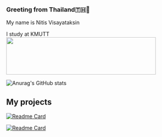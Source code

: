 ### Greeting from Thailand🇹🇭🙏

My name is Nitis Visayataksin<br>

I study at KMUTT <br>
<img width="400" height="100" src=https://user-images.githubusercontent.com/84081850/139027747-7ec5a508-d5b0-4d0d-baf0-ade99302996b.png>

![Anurag's GitHub stats](https://github-readme-stats.vercel.app/api?username=NervOUs11&show_icons=true&theme=maroongold)<br>

<h2>My projects</h2>

[![Readme Card](https://github-readme-stats.vercel.app/api/pin/?username=NervOUs11&repo=Predict_CocaCola_Stock&theme=maroongold)](https://github.com/NervOUs11/Predict_CocaCola_Stock)

[![Readme Card](https://github-readme-stats.vercel.app/api/pin/?username=NervOUs11&repo=Cat_or_Dog&theme=maroongold)](https://github.com/NervOUs11/Cat_or_Dog)
